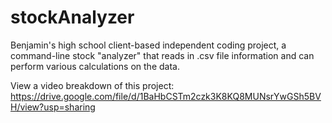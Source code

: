 # stockAnalyzer
Benjamin's high school client-based independent coding project, a command-line stock "analyzer" that reads in .csv file information and can perform various calculations on the data.

View a video breakdown of this project:
https://drive.google.com/file/d/1BaHbCSTm2czk3K8KQ8MUNsrYwGSh5BVH/view?usp=sharing
